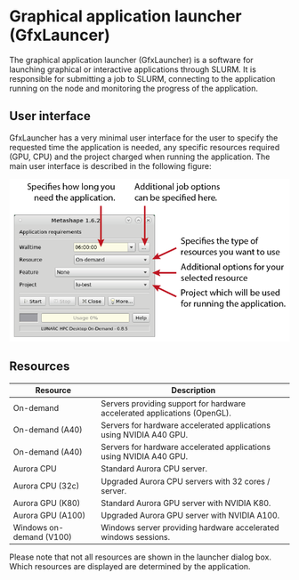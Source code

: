 # Graphical application launcher (GfxLauncer)

The graphical application launcher (GfxLauncher) is a software for launching graphical or interactive applications through SLURM. It is responsible for submitting a job to SLURM, connecting to the application running on the node and monitoring the progress of the application.

## User interface

GfxLauncher has a very minimal user interface for the user to specify the requested time the application is needed, any specific resources required (GPU, CPU) and the project charged when running the application. The main user interface is described in the following figure:

![sample screen](images/gfxlauncher_main.png "GfxLauncher main user interface")

## Resources

| Resource | Description |
|--------|-----------------------------|
| On-demand | Servers providing support for hardware accelerated applications (OpenGL). |
| On-demand (A40) | Servers for hardware accelerated applications using NVIDIA A40 GPU. |
| On-demand (A40) | Servers for hardware accelerated applications using NVIDIA A40 GPU. |
| Aurora CPU | Standard Aurora CPU server. |
| Aurora CPU (32c) | Upgraded Aurora CPU servers with 32 cores / server. |
| Aurora GPU (K80) | Standard Aurora GPU server with NVIDIA K80. |
| Aurora GPU (A100) | Upgraded Aurora GPU server with NVIDIA A100. | 
| Windows on-demand (V100) | Windows server providing hardware accelerated windows sessions. |

Please note that not all resources are shown in the launcher dialog box. Which resources are displayed are determined by the application.


